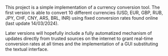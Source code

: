 This project is a simple implementation of a currency conversion tool. The first version is able to convert 10 different currencies (USD, EUR, GBP, RUB, JPY, CHF, CNY, ARS, BRL, INR)
using fixed conversion rates found online (last update 14/03/2024).

Later versions will hopefully include a fully automatized mechanism of updates directly from trusted sources on the internet to grant real-time conversion rates at all times 
and the implementation of a GUI substituting the textual interface.
